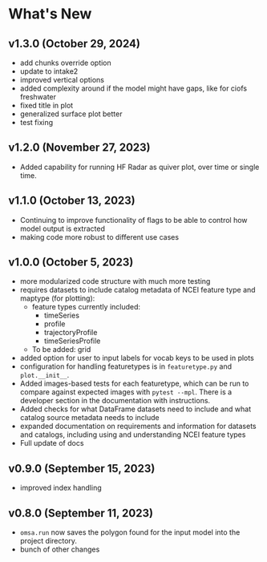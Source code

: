 # What's New

## v1.3.0 (October 29, 2024)
* add chunks override option
* update to intake2
* improved vertical options
* added complexity around if the model might have gaps, like for ciofs freshwater
* fixed title in plot
* generalized surface plot better
* test fixing

## v1.2.0 (November 27, 2023)
* Added capability for running HF Radar as quiver plot, over time or single time.

## v1.1.0 (October 13, 2023)
* Continuing to improve functionality of flags to be able to control how model output is extracted
* making code more robust to different use cases

## v1.0.0 (October 5, 2023)
* more modularized code structure with much more testing
* requires datasets to include catalog metadata of NCEI feature type and maptype (for plotting):
  * feature types currently included:
    * timeSeries
    * profile
    * trajectoryProfile
    * timeSeriesProfile
  * To be added: grid
* added option for user to input labels for vocab keys to be used in plots
* configuration for handling featuretypes is in `featuretype.py` and `plot.__init__`.
* Added images-based tests for each featuretype, which can be run to compare against expected images with `pytest --mpl`. There is a developer section in the documentation with instructions.
* Added checks for what DataFrame datasets need to include and what catalog source metadata needs to include
* expanded documentation on requirements and information for datasets and catalogs, including using and understanding NCEI feature types
* Full update of docs

## v0.9.0 (September 15, 2023)
* improved index handling

## v0.8.0 (September 11, 2023)

* `omsa.run` now saves the polygon found for the input model into the project directory.
* bunch of other changes
